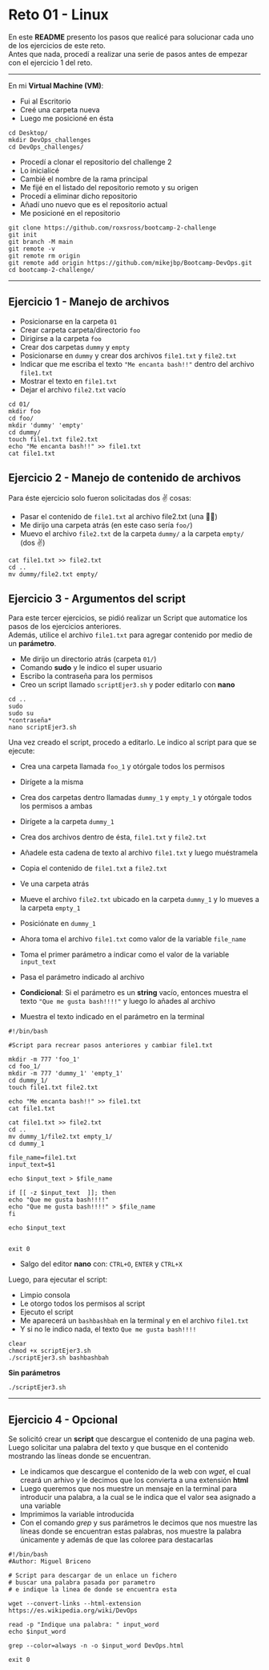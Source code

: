 # Reto 01 - Linux
En este **README** presento los pasos que realicé para solucionar cada uno de los ejercicios de este reto.<br>
Antes que nada, procedí a realizar una serie de pasos antes de empezar con el ejercicio 1 del reto.
<hr />

En mi **Virtual Machine (VM)**:
- Fui al Escritorio
- Creé una carpeta nueva
- Luego me posicioné en ésta

```
cd Desktop/
mkdir DevOps_challenges
cd DevOps_challenges/
```

- Procedí a clonar el repositorio del challenge 2
- Lo inicialicé
- Cambié el nombre de la rama principal
- Me fijé en el listado del repositorio remoto y su origen
- Procedí a eliminar dicho repositorio
- Añadí uno nuevo que es el repositorio actual
- Me posicioné en el repositorio

```
git clone https://github.com/roxsross/bootcamp-2-challenge
git init
git branch -M main
git remote -v
git remote rm origin
git remote add origin https://github.com/mikejbp/Bootcamp-DevOps.git
cd bootcamp-2-challenge/
```
<hr />

## Ejercicio 1 -  Manejo de archivos
- Posicionarse en la carpeta `01`
- Crear carpeta carpeta/directorio `foo`
- Dirigirse a la carpeta `foo`
- Crear dos carpetas `dummy` y `empty`
- Posicionarse en `dummy` y crear dos archivos `file1.txt` y `file2.txt` 
- Indicar que me escriba el texto `"Me encanta bash!!"` dentro del archivo `file1.txt`
- Mostrar el texto en `file1.txt`
- Dejar el archivo `file2.txt` vacío

```
cd 01/
mkdir foo
cd foo/
mkdir 'dummy' 'empty'
cd dummy/
touch file1.txt file2.txt
echo "Me encanta bash!!" >> file1.txt
cat file1.txt
```

## Ejercicio 2 - Manejo de contenido de archivos
Para éste ejercicio solo fueron solicitadas dos ✌  cosas:

- Pasar el contenido de `file1.txt` al archivo file2.txt (una ☝🏻)
- Me dirijo una carpeta atrás (en este caso sería `foo/`)
- Muevo el archivo `file2.txt` de la carpeta `dummy/` a la carpeta `empty/` (dos ✌)

```
cat file1.txt >> file2.txt
cd .. 
mv dummy/file2.txt empty/
```

## Ejercicio 3 - Argumentos del script
Para este tercer ejercicios, se pidió realizar un Script que automatice los pasos de los ejercicios anteriores. <br>
Además, utilice el archivo `file1.txt` para agregar contenido por medio de un **parámetro**.

- Me dirijo un directorio atrás (carpeta `01/`)
- Comando **sudo** y le indico el super usuario
- Escribo la contraseña para los permisos
- Creo un script llamado `scriptEjer3.sh` y poder editarlo con **nano**

```
cd ..
sudo
sudo su
*contraseña*
nano scriptEjer3.sh
```

Una vez creado el script, procedo a editarlo. Le indico al script para que se ejecute:

- Crea una carpeta llamada `foo_1` y otórgale todos los permisos
- Dirígete a la misma
- Crea dos carpetas dentro llamadas `dummy_1` y `empty_1` y otórgale todos los permisos a ambas
- Dirígete a la carpeta `dummy_1`
- Crea dos archivos dentro de ésta, `file1.txt` y `file2.txt`
- Añadele esta cadena de texto al archivo `file1.txt` y luego muéstramela
- Copia el contenido de `file1.txt` a `file2.txt`
- Ve una carpeta atrás
- Mueve el archivo `file2.txt` ubicado en la carpeta `dummy_1` y lo mueves a la carpeta `empty_1`
- Posiciónate en `dummy_1`

- Ahora toma el archivo `file1.txt` como valor de la variable `file_name`
- Toma el primer parámetro a indicar como el valor de la variable `input_text`
- Pasa el parámetro indicado al archivo 
- **Condicional**: Si el parámetro es un **string** vacío, entonces muestra el texto `"Que me gusta bash!!!!"` y luego lo añades al archivo
- Muestra el texto indicado en el parámetro en la terminal

```
#!/bin/bash

#Script para recrear pasos anteriores y cambiar file1.txt

mkdir -m 777 'foo_1'
cd foo_1/
mkdir -m 777 'dummy_1' 'empty_1'
cd dummy_1/
touch file1.txt file2.txt

echo "Me encanta bash!!" >> file1.txt
cat file1.txt

cat file1.txt >> file2.txt
cd ..
mv dummy_1/file2.txt empty_1/
cd dummy_1

file_name=file1.txt
input_text=$1

echo $input_text > $file_name

if [[ -z $input_text  ]]; then
echo "Que me gusta bash!!!!"
echo "Que me gusta bash!!!!" > $file_name
fi

echo $input_text


exit 0
```

- Salgo del editor **nano** con: `CTRL+O`, `ENTER` y `CTRL+X`

Luego, para ejecutar el script:

- Limpio consola
- Le otorgo todos los permisos al script
- Ejecuto el script
- Me aparecerá un `bashbashbah` en la terminal y en el archivo `file1.txt`
- Y si no le indico nada, el texto `Que me gusta bash!!!!`

```
clear
chmod +x scriptEjer3.sh
./scriptEjer3.sh bashbashbah
```

**Sin parámetros**
```
./scriptEjer3.sh
```
<hr />

## Ejercicio 4 - Opcional
Se solicitó crear un **script** que descargue el contenido de una pagina web. Luego solicitar una palabra del texto y que busque en el contenido mostrando las líneas donde se encuentran.

- Le indicamos que descargue el contenido de la web con *wget*, el cual creará un arhivo y le decimos que los convierta a una extensión **html**
- Luego queremos que nos muestre un mensaje en la terminal para introducir una palabra, a la cual se le indica que el valor sea asignado a una variable
- Imprimimos la variable introducida
- Con el comando *grep* y sus parámetros le decimos que nos muestre las líneas donde se encuentran estas palabras, nos muestre la palabra únicamente y además de que las coloree para destacarlas 

```
#!/bin/bash
#Author: Miguel Briceno

# Script para descargar de un enlace un fichero
# buscar una palabra pasada por parametro
# e indique la linea de donde se encuentra esta

wget --convert-links --html-extension  https://es.wikipedia.org/wiki/DevOps

read -p "Indique una palabra: " input_word
echo $input_word

grep --color=always -n -o $input_word DevOps.html

exit 0
```

